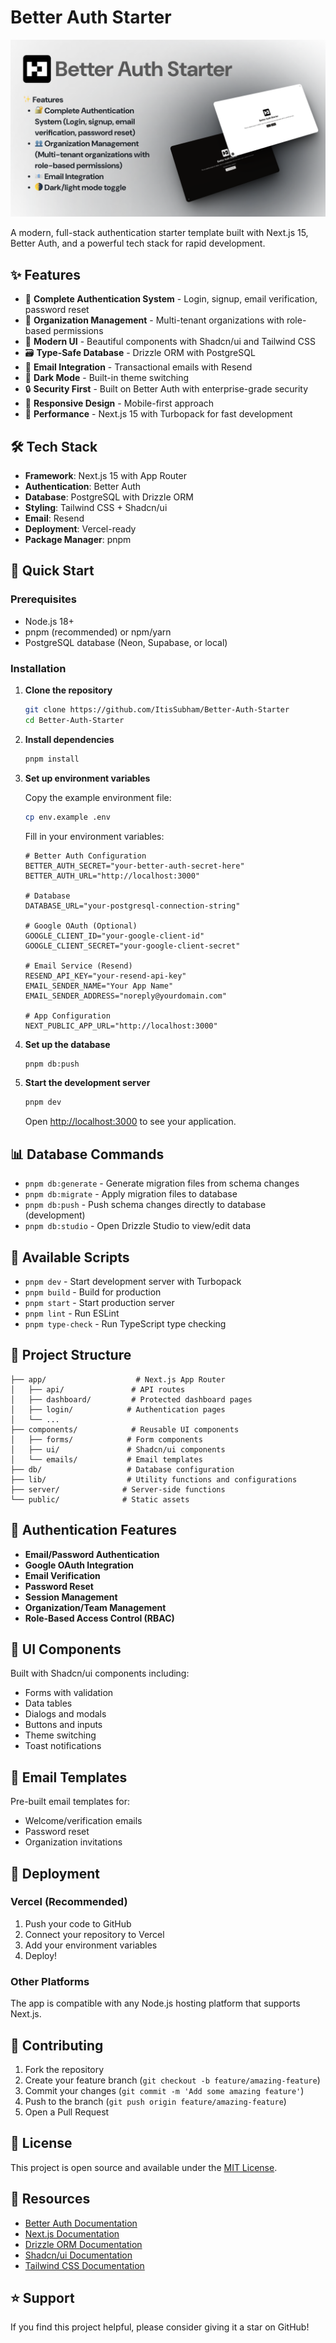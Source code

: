 # Better Auth Starter

![Preview](./Better-Auth.png)

A modern, full-stack authentication starter template built with Next.js 15, Better Auth, and a powerful tech stack for rapid development.

## ✨ Features

- 🔐 **Complete Authentication System** - Login, signup, email verification, password reset
- 👥 **Organization Management** - Multi-tenant organizations with role-based permissions
- 🎨 **Modern UI** - Beautiful components with Shadcn/ui and Tailwind CSS
- 🗃️ **Type-Safe Database** - Drizzle ORM with PostgreSQL
- 📧 **Email Integration** - Transactional emails with Resend
- 🌙 **Dark Mode** - Built-in theme switching
- 🔒 **Security First** - Built on Better Auth with enterprise-grade security
- 📱 **Responsive Design** - Mobile-first approach
- 🚀 **Performance** - Next.js 15 with Turbopack for fast development

## 🛠️ Tech Stack

- **Framework**: Next.js 15 with App Router
- **Authentication**: Better Auth
- **Database**: PostgreSQL with Drizzle ORM
- **Styling**: Tailwind CSS + Shadcn/ui
- **Email**: Resend
- **Deployment**: Vercel-ready
- **Package Manager**: pnpm

## 🚀 Quick Start

### Prerequisites

- Node.js 18+
- pnpm (recommended) or npm/yarn
- PostgreSQL database (Neon, Supabase, or local)

### Installation

1. **Clone the repository**

   ```bash
   git clone https://github.com/ItisSubham/Better-Auth-Starter
   cd Better-Auth-Starter
   ```

2. **Install dependencies**

   ```bash
   pnpm install
   ```

3. **Set up environment variables**

   Copy the example environment file:

   ```bash
   cp env.example .env
   ```

   Fill in your environment variables:

   ```env
   # Better Auth Configuration
   BETTER_AUTH_SECRET="your-better-auth-secret-here"
   BETTER_AUTH_URL="http://localhost:3000"

   # Database
   DATABASE_URL="your-postgresql-connection-string"

   # Google OAuth (Optional)
   GOOGLE_CLIENT_ID="your-google-client-id"
   GOOGLE_CLIENT_SECRET="your-google-client-secret"

   # Email Service (Resend)
   RESEND_API_KEY="your-resend-api-key"
   EMAIL_SENDER_NAME="Your App Name"
   EMAIL_SENDER_ADDRESS="noreply@yourdomain.com"

   # App Configuration
   NEXT_PUBLIC_APP_URL="http://localhost:3000"
   ```

4. **Set up the database**

   ```bash
   pnpm db:push
   ```

5. **Start the development server**

   ```bash
   pnpm dev
   ```

   Open [http://localhost:3000](http://localhost:3000) to see your application.

## 📊 Database Commands

- `pnpm db:generate` - Generate migration files from schema changes
- `pnpm db:migrate` - Apply migration files to database
- `pnpm db:push` - Push schema changes directly to database (development)
- `pnpm db:studio` - Open Drizzle Studio to view/edit data

## 🔧 Available Scripts

- `pnpm dev` - Start development server with Turbopack
- `pnpm build` - Build for production
- `pnpm start` - Start production server
- `pnpm lint` - Run ESLint
- `pnpm type-check` - Run TypeScript type checking

## 📁 Project Structure

```
├── app/                    # Next.js App Router
│   ├── api/               # API routes
│   ├── dashboard/         # Protected dashboard pages
│   ├── login/            # Authentication pages
│   └── ...
├── components/            # Reusable UI components
│   ├── forms/            # Form components
│   ├── ui/               # Shadcn/ui components
│   └── emails/           # Email templates
├── db/                   # Database configuration
├── lib/                  # Utility functions and configurations
├── server/              # Server-side functions
└── public/              # Static assets
```

## 🔐 Authentication Features

- **Email/Password Authentication**
- **Google OAuth Integration**
- **Email Verification**
- **Password Reset**
- **Session Management**
- **Organization/Team Management**
- **Role-Based Access Control (RBAC)**

## 🎨 UI Components

Built with Shadcn/ui components including:

- Forms with validation
- Data tables
- Dialogs and modals
- Buttons and inputs
- Theme switching
- Toast notifications

## 📧 Email Templates

Pre-built email templates for:

- Welcome/verification emails
- Password reset
- Organization invitations

## 🚀 Deployment

### Vercel (Recommended)

1. Push your code to GitHub
2. Connect your repository to Vercel
3. Add your environment variables
4. Deploy!

### Other Platforms

The app is compatible with any Node.js hosting platform that supports Next.js.

## 🤝 Contributing

1. Fork the repository
2. Create your feature branch (`git checkout -b feature/amazing-feature`)
3. Commit your changes (`git commit -m 'Add some amazing feature'`)
4. Push to the branch (`git push origin feature/amazing-feature`)
5. Open a Pull Request

## 📝 License

This project is open source and available under the [MIT License](LICENSE).

## 🔗 Resources

- [Better Auth Documentation](https://better-auth.com)
- [Next.js Documentation](https://nextjs.org/docs)
- [Drizzle ORM Documentation](https://orm.drizzle.team)
- [Shadcn/ui Documentation](https://ui.shadcn.com)
- [Tailwind CSS Documentation](https://tailwindcss.com)

## ⭐ Support

If you find this project helpful, please consider giving it a star on GitHub!
